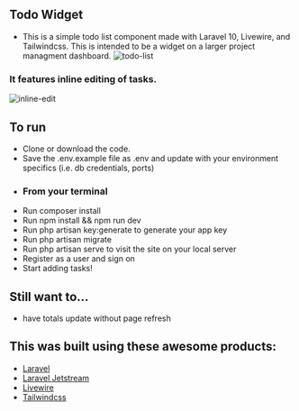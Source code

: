 ## Todo Widget
- This is a simple todo list component made with Laravel 10, Livewire, and Tailwindcss. This is intended to be a widget on a larger  project managment dashboard. 
![todo-list](https://user-images.githubusercontent.com/10621935/235467235-fe986e6c-1098-434a-8fac-b9c10231fa93.png)
### It features inline editing of tasks.
![inline-edit](https://user-images.githubusercontent.com/10621935/235467412-4682f621-ff12-40ce-b8b0-795ecae749a3.png)

## To run
 - Clone or download the code.
 - Save the .env.example file as .env and update with your environment specifics (i.e. db credentials, ports)
 - ### From your terminal
 - Run composer install 
 - Run npm install && npm run dev
 - Run php artisan key:generate to generate your app key
 - Run php artisan migrate
 - Run php artisan serve to visit the site on your local server
 - Register as a user and sign on
 - Start adding tasks!
 
 ## Still want to...
 - have totals update without page refresh
 

## This was built using these awesome products:
- <a href="https://laravel.com">Laravel</a>
- <a href="https://jetstream.laravel.com/3.x/introduction.html">Laravel Jetstream</a>
- <a href="https://laravel-livewire.com">Livewire</a>
- <a href="https://tailwindcss.com">Tailwindcss</a>


